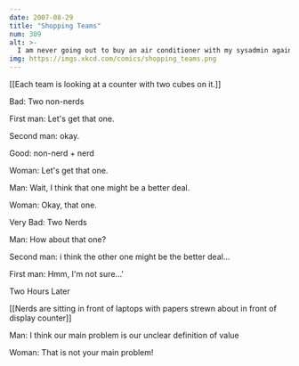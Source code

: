 ```yaml
---
date: 2007-08-29
title: "Shopping Teams"
num: 309
alt: >-
  I am never going out to buy an air conditioner with my sysadmin again.
img: https://imgs.xkcd.com/comics/shopping_teams.png
---
```

[[Each team is looking at a counter with two cubes on it.]]

Bad: Two non-nerds

First man: Let's get that one.

Second man: okay.

Good: non-nerd + nerd

Woman: Let's get that one.

Man: Wait, I think that one might be a better deal.

Woman: Okay, that one. 

Very Bad: Two Nerds

Man: How about that one?

Second man: i think the other one might be the better deal...

First man: Hmm, I'm not sure...'

Two Hours Later

[[Nerds are sitting in front of laptops with papers strewn about in front of display counter]]

Man: I think our main problem is our unclear definition of value

Woman: That is not your main problem!

